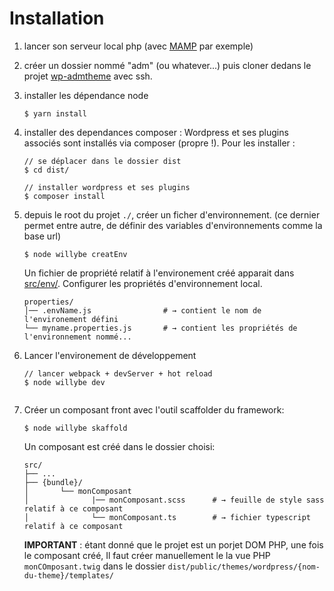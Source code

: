 # Installation


1. lancer son serveur local php (avec [MAMP](https://www.mamp.info/en/downloads/) par exemple)

1. créer un dossier nommé "adm" (ou whatever...) puis cloner dedans
 le projet [wp-admtheme](https://github.com/atelierdesmedias/wp-admtheme) avec ssh.
 
1. installer les dépendance node

    ```shell
    $ yarn install
    ``` 

1. installer des dependances composer : Wordpress et ses plugins associés sont installés via composer (propre !).
Pour les installer :   

    ```shell
    // se déplacer dans le dossier dist
    $ cd dist/
    
    // installer wordpress et ses plugins
    $ composer install
    ``` 

1. depuis le root du projet `./`, créer un ficher d'environnement. (ce dernier permet entre autre, 
de définir des variables d'environnements comme la base url)  
    
    ```shell
    $ node willybe creatEnv
    ```
    
    Un fichier de propriété relatif à l'environement créé apparait dans [src/env/](../src/env). 
    Configurer les propriétés d'environnement local.
       
    ```shell
    properties/                                                                
    │── .envName.js                # → contient le nom de l'environement défini
    └── myname.properties.js       # → contient les propriétés de l'environnement nommé...   
    ```
    
1. Lancer l'environement de développement 
 
   ```shell
   // lancer webpack + devServer + hot reload
   $ node willybe dev
          
1. Créer un composant front avec l'outil scaffolder du framework:  
  
    ```shell
    $ node willybe skaffold  
    ```       
    Un composant  est créé dans le dossier choisi: 
    
    ```shell
    src/                         
    ├── ...                
    ├── {bundle}/                       
    │       └── monComposant          
    │              |── monComposant.scss      # → feuille de style sass relatif à ce composant
    │              └── monComposant.ts        # → fichier typescript relatif à ce composant          
    ```  
 
    **IMPORTANT** : étant donné que le projet est un porjet DOM PHP, une fois le composant créé, 
    Il faut créer manuellement le la vue PHP `monCOmposant.twig` dans le dossier 
    `dist/public/themes/wordpress/{nom-du-theme}/templates/`





